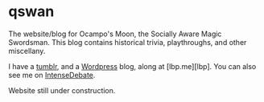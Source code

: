 # qswan
The website/blog for Ocampo's Moon, the Socially Aware Magic Swordsman. 
This blog contains historical trivia, playthroughs, and other miscellany.

I have a [tumblr][tumblr], and a [Wordpress][wp] blog, along at [lbp.me][lbp]. You can also see me on [IntenseDebate][indeb].

Website still under construction.

[tumblr]: https://ocamposmoon.tumblr.com/
[wp]: https://ocamposbook.wordpress.com
[lbp.me]: http://lbp.me
[indeb]: https://intensedebate.com/people/OcamposMoon
